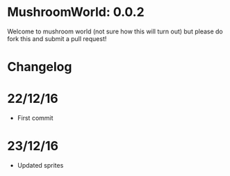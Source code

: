 # MushroomWorld: 0.0.2
Welcome to mushroom world (not sure how this will turn out) but please do fork this and submit a pull request!

# Changelog
# 22/12/16
- First commit

# 23/12/16
- Updated sprites
